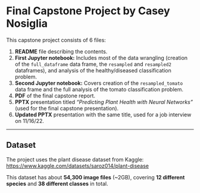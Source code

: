 # Final Capstone Project by Casey Nosiglia

This capstone project consists of 6 files:

1. **README** file describing the contents.
2. **First Jupyter notebook:** Includes most of the data wrangling (creation of the `full_dataframe` data frame, the `resampled` and `resampled2` dataframes), and analysis of the healthy/diseased classification problem.
3. **Second Jupyter notebook:** Covers creation of the `resampled_tomato` data frame and the full analysis of the tomato classification problem.
4. **PDF** of the final capstone report.
5. **PPTX** presentation titled _“Predicting Plant Health with Neural Networks”_ (used for the final capstone presentation).
6. **Updated PPTX** presentation with the same title, used for a job interview on 11/16/22.

---

## Dataset

The project uses the plant disease dataset from Kaggle:  
https://www.kaggle.com/datasets/saroz014/plant-disease

This dataset has about **54,300 image files** (~2GB), covering **12 different species** and **38 different classes** in total.
